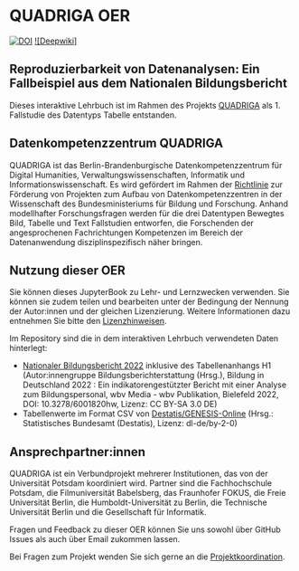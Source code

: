 # QUADRIGA OER 
[![DOI](https://zenodo.org/badge/814613042.svg)](https://doi.org/10.5281/zenodo.14975202) [![Deepwiki]](https://deepwiki.com/SchenbergZY/Tabelle-Fallstudie-2-folk)

## Reproduzierbarkeit von Datenanalysen: Ein Fallbeispiel aus dem Nationalen Bildungsbericht

Dieses interaktive Lehrbuch ist im Rahmen des Projekts <a href="https://www.quadriga-dk.de" class="external-link" target="_blank">QUADRIGA</a> als 1. Fallstudie des Datentyps Tabelle entstanden.

## Datenkompetenzzentrum QUADRIGA

QUADRIGA ist das Berlin-Brandenburgische Datenkompetenzzentrum für Digital Humanities, Verwaltungswissenschaften, Informatik und Informationswissenschaft. 
Es wird gefördert im Rahmen der <a href="https://www.bildung-forschung.digital/digitalezukunft/de/wissen/Datenkompetenzen/datenkompetenzzentren_fuer_die_wissenschaft_ordner/datenkompetenzzentren_fuer_die_wissenschaft.html" class="external-link" target="_blank">Richtlinie</a> zur Förderung von Projekten zum Aufbau von Datenkompetenzzentren in der Wissenschaft des Bundesministeriums für Bildung und Forschung.
Anhand modellhafter Forschungsfragen werden für die drei Datentypen Bewegtes Bild, Tabelle und Text Fallstudien entworfen, die Forschenden der angesprochenen Fachrichtungen Kompetenzen im Bereich der Datenanwendung disziplinspezifisch näher bringen.

## Nutzung dieser OER

Sie können dieses JupyterBook zu Lehr- und Lernzwecken verwenden. Sie können sie zudem teilen und bearbeiten unter der Bedingung der Nennung der Autor:innen und der gleichen Lizenzierung. Weitere Informationen dazu entnehmen Sie bitte den <a href="https://github.com/quadriga-dk/Tabelle-Fallstudie-1/blob/main/LICENSE.md" target="_blank">Lizenzhinweisen</a>.  

Im Repository sind die in dem interaktiven Lehrbuch verwendeten Daten hinterlegt:
- [Nationaler Bildungsbericht 2022](https://www.bildungsbericht.de/de/bildungsberichte-seit-2006/bildungsbericht-2022/bildung-in-deutschland-2022#1) inklusive des Tabellenanhangs H1 (Autor:innengruppe Bildungsberichterstattung (Hrsg.), Bildung in Deutschland 2022 : Ein indikatorengestützter Bericht mit einer Analyse zum Bildungspersonal, wbv Media - wbv Publikation, Bielefeld 2022, DOI: 10.3278/6001820hw, Lizenz: CC BY-SA 3.0 DE) 
- Tabellenwerte im Format CSV von [Destatis/GENESIS-Online](https://www-genesis.destatis.de/genesis/online) (Hrsg.: Statistisches Bundesamt (Destatis), Lizenz: dl-de/by-2-0) 

## Ansprechpartner:innen

QUADRIGA ist ein Verbundprojekt mehrerer Institutionen, das von der Universität Potsdam koordiniert wird. Partner sind die Fachhochschule Potsdam, die Filmuniversität Babelsberg, das Fraunhofer FOKUS, die Freie Universität Berlin, die Humboldt-Universität zu Berlin, die Technische Universität Berlin und die Gesellschaft für Informatik.  

Fragen und Feedback zu dieser OER können Sie uns sowohl über GitHub Issues als auch über Email zukommen lassen.  

Bei Fragen zum Projekt wenden Sie sich gerne an die [Projektkoordination](mailto:paul.walter@fh-potsdam.de?subject=[GitHub]%20Tabelle-Fallstudie-1). 



